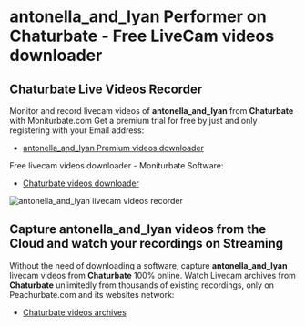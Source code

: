 # antonella_and_lyan Performer on Chaturbate - Free LiveCam videos downloader

## Chaturbate Live Videos Recorder

Monitor and record livecam videos of **antonella_and_lyan** from **Chaturbate** with Moniturbate.com
Get a premium trial for free by just and only registering with your Email address:
* [antonella_and_lyan Premium videos downloader](https://moniturbate.com/request-demo-licence-key.html)

Free livecam videos downloader - Moniturbate Software:
* [Chaturbate videos downloader](https://moniturbate.com/moniturbate-download-software.html)

![antonella_and_lyan livecam videos recorder](https://peachurnet.com/templates/moniturbate-software.png)


## Capture antonella_and_lyan videos from the Cloud and watch your recordings on Streaming

Without the need of downloading a software, capture **antonella_and_lyan** livecam videos from **Chaturbate** 100% online.
Watch Livecam archives from **Chaturbate** unlimitedly from thousands of existing recordings, only on Peachurbate.com and its websites network:
* [Chaturbate videos archives](https://peachurnet.com/)